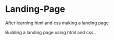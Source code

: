 # Landing-Page
After learning html and css making a landing page

Building a landing page using html and css .
